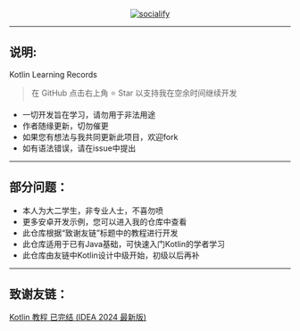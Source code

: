 <p align="center">
    <a href="https://github.com/HdShare/WAuxiliary_Public">
        <img src="https://socialify.git.ci/Evening-01/Kt-Learning/image?font=Source+Code+Pro&forks=1&issues=1&language=1&name=1&owner=1&pattern=Circuit+Board&pulls=1&stargazers=1&theme=Light" alt="socialify"/>
    </a>
</p>

---

## 说明:

Kotlin Learning Records
> 在 GitHub 点击右上角 ⭐ Star 以支持我在空余时间继续开发
- 一切开发旨在学习，请勿用于非法用途
- 作者随缘更新，切勿催更
- 如果您有想法与我共同更新此项目，欢迎fork
- 如有语法错误，请在issue中提出

---

## 部分问题：
- 本人为大二学生，非专业人士，不喜勿喷
- 更多安卓开发示例，您可以进入我的仓库中查看
- 此仓库根据“致谢友链”标题中的教程进行开发
- 此仓库适用于已有Java基础，可快速入门Kotlin的学者学习
- 此仓库由友链中Kotlin设计中级开始，初级以后再补

---

## 致谢友链：

[Kotlin 教程 已完结 (IDEA 2024 最新版)](https://www.bilibili.com/video/BV1P94y1c7tV)
